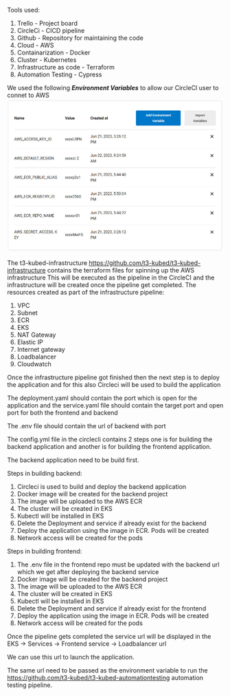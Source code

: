 Tools used:
1. Trello - Project board 
2. CircleCi - CICD pipeline
3. Github - Repository for maintaining the code
4. Cloud - AWS
5. Containarization - Docker
6. Cluster - Kubernetes
7. Infrastructure as code - Terraform
8. Automation Testing - Cypress

We used the following ***Environment Variables*** to allow our CircleCI user to connet to AWS
![](./Environment-Variables.jpg "")

The t3-kubed-infrastructure https://github.com/t3-kubed/t3-kubed-infrastructure contains the terraform files for spinning up the AWS infrastructure 
This will be executed as the pipeline in the CircleCI and the infrastructure will be created once the pipeline get completed.
The resources created as part of the infrastructure pipeline:
1. VPC
2. Subnet
3. ECR
4. EKS
5. NAT Gateway
6. Elastic IP
7. Internet gateway
8. Loadbalancer
9. Cloudwatch

Once the infrastructure pipeline got finished then the next step is to deploy the application and for this also Circleci will be used to build the application


The deployment.yaml should contain the port which is open for the application and the service.yaml file should contain the target port and open port for both the frontend and backend

The .env file should contain the url of backend with port

The config.yml file in the circlecli contains 2 steps one is for building the backend application and another is for building the frontend application.

The backend application need to be build first.

Steps in building backend:
1. Circleci is used to build and deploy the backend application
2. Docker image will be created for the backend project
3. The image will be uploaded to the AWS ECR
4. The cluster will be created in EKS
5. Kubectl will be installed in EKS
6. Delete the Deployment and service if already exist for the backend
7. Deploy the application using the image in ECR. Pods will be created
8. Network access will be created for the pods

Steps in building frontend:

1. The .env file in the frontend repo must be updated with the backend url which we get after deploying the backend service
2. Docker image will be created for the backend project
3. The image will be uploaded to the AWS ECR
4. The cluster will be created in EKS
5. Kubectl will be installed in EKS
6. Delete the Deployment and service if already exist for the frontend
7. Deploy the application using the image in ECR. Pods will be created
8. Network access will be created for the pods

Once the pipeline gets completed the service url will be displayed in the EKS -> Services -> Frontend service -> Loadbalancer url

We can use this url to launch the application.

The same url need to be passed as the environment variable to run the https://github.com/t3-kubed/t3-kubed-automationtesting automation testing pipeline.
